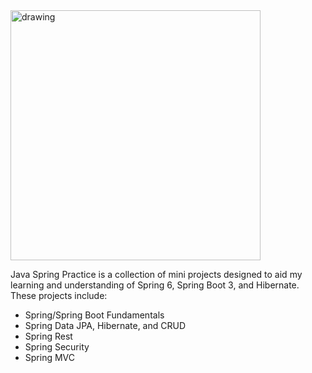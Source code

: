<img src="https://github.com/realcadecon/java-spring-practice/assets/55031759/5e4591f9-e9ac-435e-9f26-22e1c4cee993" alt="drawing" width="400"/>

Java Spring Practice is a collection of mini projects designed to aid my learning and understanding of Spring 6, Spring Boot 3, and Hibernate.
These projects include:
- Spring/Spring Boot Fundamentals
- Spring Data JPA, Hibernate, and CRUD
- Spring Rest
- Spring Security
- Spring MVC
